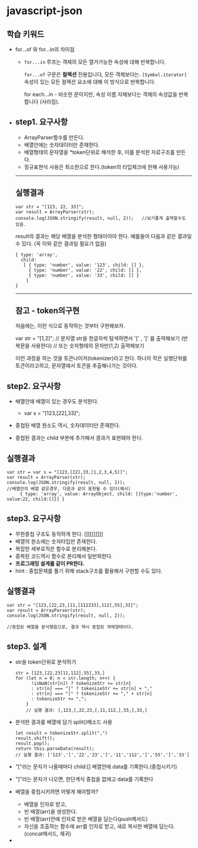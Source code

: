 # javascript-json



## 학습 키워드

- for...of 와 for...in의 차이점

  - `for...in` 루프는 객체의 모든 열거가능한 속성에 대해 반복합니다.

    `for...of` 구문은 **컬렉션** 전용입니다, 모든 객체보다는. `[Symbol.iterator]` 속성이 있는 모든 컬렉션 요소에 대해 이 방식으로 반복합니다.

    for each...in - 비슷한 문이지만, 속성 이름 자체보다는 객체의 속성값을 반복합니다 (사라짐).

     





- ## step1. 요구사항

  - ArrayParser함수를 만든다.
  - 배열안에는 숫자데이터만 존재한다.
  - 배열형태의 문자열을 *token단위로 해석한 후, 이를 분석한 자료구조를 만든다.
  - 정규표현식 사용은 최소한으로 한다.(token의 타입체크에 한해 사용가능)

  ------

  ## 실행결과

  ```
  var str = "[123, 22, 33]";
  var result = ArrayParser(str);
  console.log(JSON.stringify(result, null, 2));   //보기좋게 출력할수도 있음.
  ```

  result의 결과는 해당 배열을 분석한 형태이어야 한다. 예를들어 다음과 같은 결과일 수 있다. (꼭 이와 같은 결과일 필요가 없음)

  ```
  { type: 'array',
    child: 
     [ { type: 'number', value: '123', child: [] },
       { type: 'number', value: '22', child: [] },
       { type: 'number', value: '33', child: [] } 
      ] 
  }
  ```

  ------

  ## 참고 - token의구현

  처음에는, 이런 식으로 동작하는 것부터 구현해보자.

  var str = "[1,2]"; // 문자열 str을 한글자씩 탐색하면서 '[' , ']' 를 출력해보기 (반복문을 사용한다) // 또는 숫자형태의 문자만(1,2) 출력해보기

  이런 과정을 하는 것을 토큰나이저(tokenizer)라고 한다. 하나의 작은 실행단위를 토큰이라고하고, 문자열에서 토큰을 추출해나가는 것이다.



## step2. 요구사항

- 배열안에 배열이 있는 경우도 분석한다.
  - var s = "[123,[22],33]";

- 중첩된 배열 원소도 역시, 숫자데이터만 존재한다. 
- 중첩된 결과는 child 부분에 추가해서 결과가 표현돼야 한다.



## 실행결과

```
var str = var s = "[123,[22],33,[1,2,3,4,5]]";
var result = ArrayParser(str);
console.log(JSON.stringify(result, null, 2));
//배열안의 배열 같은경우, 다음과 같이 표현될 수 있다(예시)
     { type: 'array', value: ArrayObject, child: [{type:'number', value:22, child:[]}] }
```



## step3. 요구사항

- 무한중첩 구조도 동작하게 한다. [[[[[]]]]]
- 배열의 원소에는 숫자타입만 존재한다.
- 복잡한 세부로직은 함수로 분리해본다.
- 중복된 코드역시 함수로 분리해서 일반화한다.
- **프로그래밍 설계를 같이 PR한다.**
- hint : 중첩문제를 풀기 위해 stack구조를 활용해서 구현할 수도 있다. 

## 실행결과

```
var str = "[123,[22,23,[11,[112233],112],55],33]";
var result = ArrayParser(str);
console.log(JSON.stringify(result, null, 2)); 

//중첩된 배열을 분석했음으로, 결과 역시 중첩된 객체형태이다.
```



## step3. 설계

- str을 token단위로 분석하기

  ```
  str = [123,[22,23[11,112],55],33,]
  for (let n = 0; n < str.length; n++) {
        !isNaN(str[n]) ? tokenizeStr += str[n]
        : str[n] === "[" ? tokenizeStr += str[n] + ","
        : str[n] === "]" ? tokenizeStr += "," + str[n]
        : tokenizeStr += ",";
      }
      // 실행 결과: [,123,[,22,23,[,11,112,],55,],33,]
  ```



- 분석한 결과를 배열에 담기 split()메소드 사용

  ```
  let result = tokenizeStr.split(",")
  result.shift();
  result.pop();
  return this.parseData(result);
  // 실행 결과: ['123','[','22','23','[','11','112',']','55',']','33']
  ```

- "["라는 문자가 나올때마다 child:[] 배열안에 data를 기록한다.(중첩시키기)

- "]"라는 문자가 나오면, 한단계식 중첩을 없애고 data를 기록한다

- 배열을 중첩시키려면 어떻게 해야할까?

  - 배열을 인자로 받고, 
  - 빈 배열(arr)을 생성한다.
  - 빈 배열(arr)안에 인자로 받은 배열을 담는다(push메서드)
  - 자신을 호출하는 함수에 arr를 인자로 받고, 새로 복사한 배열에 담는다.(concat메서드, 재귀)

- 